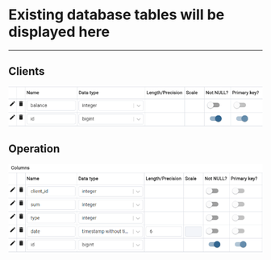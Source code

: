 # Existing database tables will be displayed here
___
## Clients
![img.png](photos/clients.png)
## Operation
![img_1.png](photos/operations.png)

